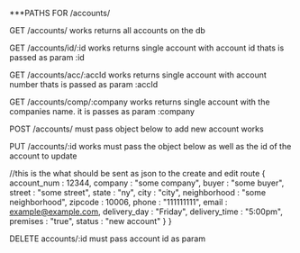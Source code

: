 ***PATHS FOR /accounts/

GET /accounts/
works 
returns all accounts on the db

GET /accounts/id/:id
works 
returns single account with account id thats is passed as param :id

GET /accounts/acc/:accId 
works
returns single account with account number thats is passed as param :accId

GET /accounts/comp/:company
works
returns single account with the companies name. it is passes as param :company

POST /accounts/
must pass object below to add new account
works

PUT /accounts/:id
works
must pass the object below as well as the id of the account to update

//this is the what should be sent as json to the create and edit route
{
        	account_num : 12344,
            company : "some company",
            buyer : "some buyer",
            street : "some street",
            state : "ny",
            city : "city",
            neighborhood : "some neighborhood",
            zipcode : 10006,
            phone : "111111111",
            email : example@example.com,
            delivery_day : "Friday",
            delivery_time : "5:00pm",
            premises : "true",
            status : "new account"
        }
}

DELETE accounts/:id
must pass account id as param



